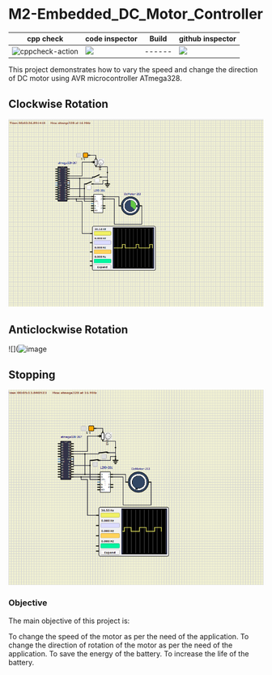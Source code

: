 # M2-Embedded_DC_Motor_Controller

cpp check  | code inspector | Build | github inspector
---------  | ------- | ----- | -----
![cppcheck-action](https://github.com/vai312/M2-Embedded_DC_Motor_Controller/actions/workflows/cppcheck.yml/badge.svg) | ![](https://api.codiga.io/project/30305/status/svg)  | ------ | ![](https://github.com/vai312/M2-Embedded_DC_Motor_Controller/actions/workflows/git_inspector.yml/badge.svg)


This project demonstrates how to vary the speed and change the direction of DC motor using AVR microcontroller ATmega328.
## Clockwise Rotation
![](https://github.com/vai312/M2-Embedded_DC_Motor_Controller/blob/main/3_Implementation/simulation/clockwise%20rotation.png?raw=true)

## Anticlockwise Rotation
![](![image](https://user-images.githubusercontent.com/94313273/144435766-9865039a-c2c7-4991-9fb0-0a87850a121e.png)

## Stopping
![](https://github.com/vai312/M2-Embedded_DC_Motor_Controller/blob/main/3_Implementation/simulation/stop.png?raw=true)

### Objective
The main objective of this project is:

To change the speed of the motor as per the need of the application.
To change the direction of rotation of the motor as per the need of the application.
To save the energy of the battery.
To increase the life of the battery.
